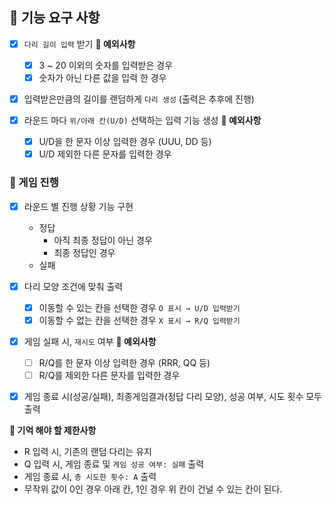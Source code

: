 ## **🚀 기능 요구 사항**

- [X]  `다리 길이 입력` 받기
    **🚫 예외사항** 
    - [X]  3 ~ 20 이외의 숫자를 입력받은 경우
    - [X]  숫자가 아닌 다른 값을 입력 한 경우

- [X]  입력받은만큼의 길이를 랜덤하게 `다리 생성` (출력은 추후에 진행)

- [X]  라운드 마다 `위/아래 칸(U/D)` 선택하는 입력 기능 생성
    **🚫 예외사항** 
    - [X]  U/D을 한 문자 이상 입력한 경우 (UUU, DD 등)
    - [X]  U/D 제외한 다른 문자를 입력한 경우

### 🎲 게임 진행

- [X]  라운드 별 진행 상황 기능 구현
    - 정답
        - 아직 최종 정답이 아닌 경우
        - 최종 정답인 경우
    - 실패

- [X]  다리 모양 조건에 맞춰 출력
    - [X]  이동할 수 있는 칸을 선택한 경우 `O 표시 → U/D 입력받기`
    - [X]  이동할 수 없는 칸을 선택한 경우 `X 표시 → R/Q 입력받기`

- [X]  게임 실패 시, `재시도` 여부
    **🚫 예외사항** 
    - [ ]  R/Q를 한 문자 이상 입력한 경우 (RRR, QQ 등)
    - [ ]  R/Q를 제외한 다른 문자를 입력한 경우

- [X]  게임 종료 시(성공/실패), 최종게임결과(정답 다리 모양), 성공 여부, 시도 횟수 모두 출력

**📃 기억 해야 할 제한사항**

- R 입력 시, 기존의 랜덤 다리는 유지
- Q 입력 시, 게임 종료 및 `게임 성공 여부: 실패` 출력
- 게임 종료 시, `총 시도한 횟수: A` 출력
- 무작위 값이 0인 경우 아래 칸, 1인 경우 위 칸이 건널 수 있는 칸이 된다.
